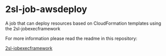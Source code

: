 # 2sl-job-awsdeploy
A job that can deploy resources based on CloudFormation templates using the 2sl-jobexecframework

For more information please read the readme in this repository:

[2sl-jobexecframework](https://github.com/tradichel/2sl-jobexecframework/tree/main)
